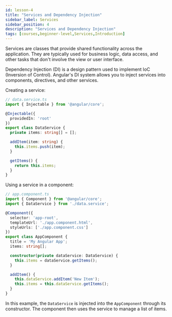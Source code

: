 ```yaml
---
id: lesson-4
title: "Services and Dependency Injection"
sidebar_label: Services
sidebar_position: 4
description: "Services and Dependency Injection"
tags: [courses,beginner-level,Services,Introduction]
---
```




Services are classes that provide shared functionality across the application. They are typically used for business logic, data access, and other tasks that don't involve the view or user interface.

Dependency Injection (DI) is a design pattern used to implement IoC (Inversion of Control). Angular's DI system allows you to inject services into components, directives, and other services.

Creating a service:
```typescript
// data.service.ts
import { Injectable } from '@angular/core';

@Injectable({
  providedIn: 'root'
})
export class DataService {
  private items: string[] = [];

  addItem(item: string) {
    this.items.push(item);
  }

  getItems() {
    return this.items;
  }
}
```

Using a service in a component:
```typescript
// app.component.ts
import { Component } from '@angular/core';
import { DataService } from './data.service';

@Component({
  selector: 'app-root',
  templateUrl: './app.component.html',
  styleUrls: ['./app.component.css']
})
export class AppComponent {
  title = 'My Angular App';
  items: string[];

  constructor(private dataService: DataService) {
    this.items = dataService.getItems();
  }

  addItem() {
    this.dataService.addItem('New Item');
    this.items = this.dataService.getItems();
  }
}
```

In this example, the `DataService` is injected into the `AppComponent` through its constructor. The component then uses the service to manage a list of items. 